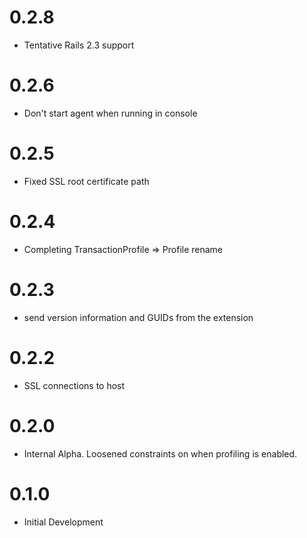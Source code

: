 # 0.2.8

* Tentative Rails 2.3 support

# 0.2.6

* Don't start agent when running in console

# 0.2.5

* Fixed SSL root certificate path

# 0.2.4

* Completing TransactionProfile => Profile rename

# 0.2.3

* send version information and GUIDs from the extension

# 0.2.2

* SSL connections to host

# 0.2.0

* Internal Alpha. Loosened constraints on when profiling is enabled.

# 0.1.0

* Initial Development